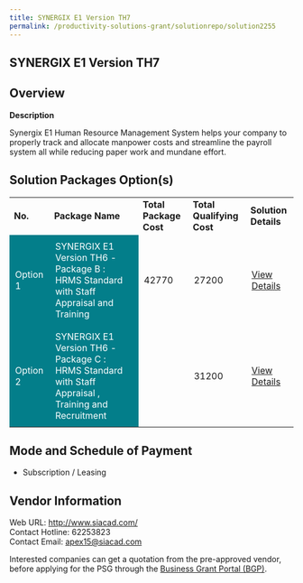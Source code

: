 ```yaml
---
title: SYNERGIX E1 Version TH7
permalink: /productivity-solutions-grant/solutionrepo/solution2255
---
```


## SYNERGIX E1 Version TH7

## Overview

**Description**

Synergix E1 Human Resource Management System helps your company to properly track and allocate manpower costs and streamline the payroll system all while reducing paper work and mundane effort.

## Solution Packages Option(s)

<table>
<tr>
<td><b>No.</b></td>
<td><b>Package Name</b></td>
<td><b>Total Package Cost</b></td>
<td><b>Total Qualifying Cost</b></td>
<td><b>Solution Details</b></td>
</tr>
<tr>
<td style='padding: 10px; background-color: #037E8A; color: #FFFFFF;'>Option 1</td>
<td style='padding: 10px; background-color: #037E8A; color: #FFFFFF;'>SYNERGIX E1 Version TH6 - Package B : HRMS Standard with Staff Appraisal and Training</td>
<td style='padding: 10px;'>42770</td>
<td style='padding: 10px;'>27200</td>
<td style='padding: 10px;'><a href='https://www.gobusiness.gov.sg/images/psg/SynergixTechnologies20200119_Annex_3_20200625151643.pdf' target='_blank'>View Details</a></td>
</tr>
<tr>
<td style='padding: 10px; background-color: #037E8A; color: #FFFFFF;'>Option 2</td>
<td style='padding: 10px; background-color: #037E8A; color: #FFFFFF;'>SYNERGIX E1 Version TH6 - Package C : HRMS Standard with Staff Appraisal , Training and Recruitment</td>
<td style='padding: 10px;'></td>
<td style='padding: 10px;'>31200</td>
<td style='padding: 10px;'><a href='https://www.gobusiness.gov.sg/images/psg/Synergix_Technologies_20200119_Annex_3_20200625151643_Part_3.pdf' target='_blank'>View Details</a></td>
</tr>
</table>

## Mode and Schedule of Payment

 - Subscription / Leasing

## Vendor Information

 Web URL: http://www.siacad.com/ <br>Contact Hotline: 62253823 <br>Contact Email: apex15@siacad.com <br>

Interested companies can get a quotation from the pre-approved vendor, before applying for the PSG through the <a href='https://www.businessgrants.gov.sg/' target='_blank' rel='noopener'>Business Grant Portal (BGP)</a>.

<script src="/jquery/resize-tables.js"></script>
